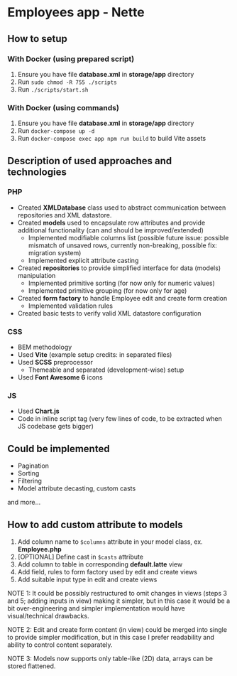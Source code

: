 # Employees app - Nette

## How to setup

### With Docker (using prepared script)

1. Ensure you have file **database.xml** in **storage/app** directory
2. Run ```sudo chmod -R 755 ./scripts```
3. Run ```./scripts/start.sh```

### With Docker (using commands)

1. Ensure you have file **database.xml** in **storage/app** directory
2. Run ```docker-compose up -d```
3. Run ```docker-compose exec app npm run build``` to build Vite assets

## Description of used approaches and technologies

### PHP

- Created **XMLDatabase** class used to abstract communication between repositories and XML datastore.
- Created **models** used to encapsulate row attributes and provide additional functionality (can and should be
  improved/extended)
    - Implemented modifiable columns list (possible future issue: possible mismatch of unsaved rows, currently
      non-breaking, possible fix: migration system)
    - Implemented explicit attribute casting
- Created **repositories** to provide simplified interface for data (models) manipulation
    - Implemented primitive sorting (for now only for numeric values)
    - Implemented primitive grouping (for now only for age)
- Created **form factory** to handle Employee edit and create form creation
    - Implemented validation rules
- Created basic tests to verify valid XML datastore configuration

### CSS

- BEM methodology
- Used **Vite** (example setup credits: in separated files)
- Used **SCSS** preprocessor
    - Themeable and separated (development-wise) setup
- Used **Font Awesome 6** icons

### JS

- Used **Chart.js**
- Code in inline script tag (very few lines of code, to be extracted when JS codebase gets bigger)

## Could be implemented

- Pagination
- Sorting
- Filtering
- Model attribute decasting, custom casts

and more...

## How to add custom attribute to models

1. Add column name to ```$columns``` attribute in your model class, ex. **Employee.php**
2. [OPTIONAL] Define cast in ```$casts``` attribute
3. Add column to table in corresponding **default.latte** view
4. Add field, rules to form factory used by edit and create views
5. Add suitable input type in edit and create views

NOTE 1: It could be possibly restructured to omit changes in views (steps 3 and 5; adding inputs in view) making it simpler, but in
this case it would be a bit
over-engineering and simpler implementation would have visual/technical drawbacks.

NOTE 2: Edit and create form content (in view) could be merged into single to provide simpler modification, but in this case I
prefer readability and ability to control content separately.

NOTE 3: Models now supports only table-like (2D) data, arrays can be stored flattened.
